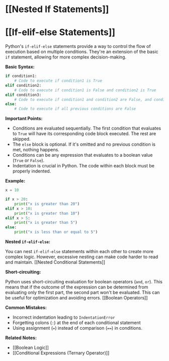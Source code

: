 # [[Nested If Statements]]
# [[If-elif-else Statements]] 
Python's `if-elif-else` statements provide a way to control the flow of execution based on multiple conditions.  They're an extension of the basic `if` statement, allowing for more complex decision-making.

**Basic Syntax:**

```python
if condition1:
    # Code to execute if condition1 is True
elif condition2:
    # Code to execute if condition1 is False and condition2 is True
elif condition3:
    # Code to execute if condition1 and condition2 are False, and condition3 is True
else:
    # Code to execute if all previous conditions are False
```

**Important Points:**

*   Conditions are evaluated sequentially.  The first condition that evaluates to `True` will have its corresponding code block executed.  The rest are skipped.
*   The `else` block is optional. If it's omitted and no previous condition is met, nothing happens.
*   Conditions can be any expression that evaluates to a boolean value (`True` or `False`).
*   Indentation is crucial in Python.  The code within each block must be properly indented.


**Example:**

```python
x = 10

if x > 20:
    print("x is greater than 20")
elif x > 10:
    print("x is greater than 10")
elif x > 5:
    print("x is greater than 5")
else:
    print("x is less than or equal to 5")

```

**Nested `if-elif-else`:**

You can nest `if-elif-else` statements within each other to create more complex logic.  However, excessive nesting can make code harder to read and maintain. [[Nested Conditional Statements]]

**Short-circuiting:**

Python uses short-circuiting evaluation for boolean operators (`and`, `or`). This means that if the outcome of the expression can be determined from evaluating only the first part, the second part won't be evaluated.  This can be useful for optimization and avoiding errors. [[Boolean Operators]]

**Common Mistakes:**

*   Incorrect indentation leading to `IndentationError`
*   Forgetting colons (`:`) at the end of each conditional statement
*   Using assignment (`=`) instead of comparison (`==`) in conditions.


**Related Notes:**

* [[Boolean Logic]]
* [[Conditional Expressions (Ternary Operator)]]


